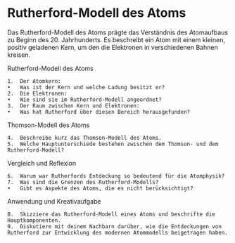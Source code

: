 # Rutherford-Modell des Atoms

Das Rutherford-Modell des Atoms prägte das Verständnis des Atomaufbaus zu Beginn des 20. Jahrhunderts. Es beschreibt ein Atom mit einem kleinen, positiv geladenen Kern, um den die Elektronen in verschiedenen Bahnen kreisen.

Rutherford-Modell des Atoms

	1.	Der Atomkern:
	•	Was ist der Kern und welche Ladung besitzt er?
	2.	Die Elektronen:
	•	Wie sind sie im Rutherford-Modell angeordnet?
	3.	Der Raum zwischen Kern und Elektronen:
	•	Was hat Rutherford über diesen Bereich herausgefunden?

Thomson-Modell des Atoms

	4.	Beschreibe kurz das Thomson-Modell des Atoms.
	5.	Welche Hauptunterschiede bestehen zwischen dem Thomson- und dem Rutherford-Modell?

Vergleich und Reflexion

	6.	Warum war Rutherfords Entdeckung so bedeutend für die Atomphysik?
	7.	Was sind die Grenzen des Rutherford-Modells?
	•	Gibt es Aspekte des Atoms, die es nicht berücksichtigt?

Anwendung und Kreativaufgabe

	8.	Skizziere das Rutherford-Modell eines Atoms und beschrifte die Hauptkomponenten.
	9.	Diskutiere mit deinem Nachbarn darüber, wie die Entdeckungen von Rutherford zur Entwicklung des modernen Atommodells beigetragen haben.